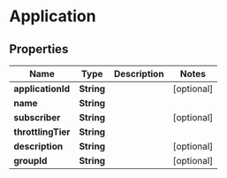 
# Application

## Properties
Name | Type | Description | Notes
------------ | ------------- | ------------- | -------------
**applicationId** | **String** |  |  [optional]
**name** | **String** |  | 
**subscriber** | **String** |  |  [optional]
**throttlingTier** | **String** |  | 
**description** | **String** |  |  [optional]
**groupId** | **String** |  |  [optional]



